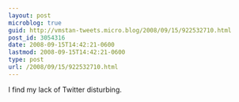 ```yaml
---
layout: post
microblog: true
guid: http://vmstan-tweets.micro.blog/2008/09/15/922532710.html
post_id: 3054316
date: 2008-09-15T14:42:21-0600
lastmod: 2008-09-15T14:42:21-0600
type: post
url: /2008/09/15/922532710.html
---
```

I find my lack of Twitter disturbing.
